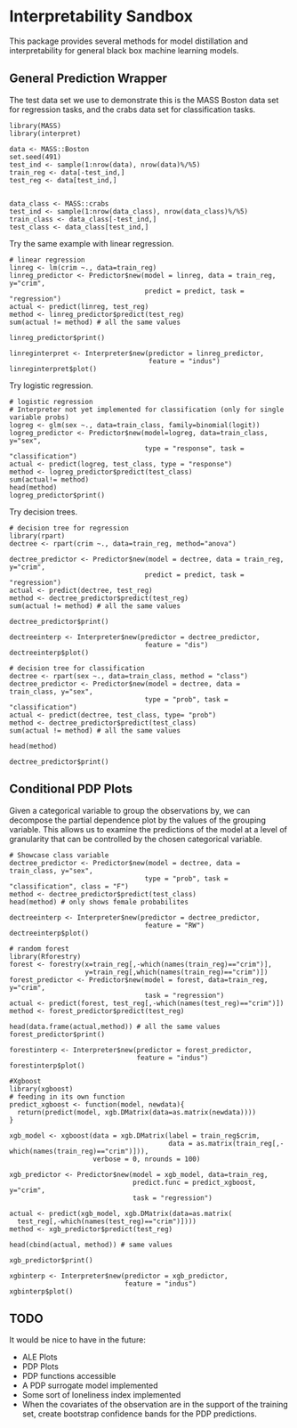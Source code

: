 # Interpretability Sandbox

This package provides several methods for model distillation and interpretability 
for general black box machine learning models.

## General Prediction Wrapper

The test data set we use to demonstrate this is the MASS Boston data set for 
regression tasks, and the crabs data set for classification tasks.
```
library(MASS)
library(interpret)

data <- MASS::Boston
set.seed(491)
test_ind <- sample(1:nrow(data), nrow(data)%/%5)
train_reg <- data[-test_ind,]
test_reg <- data[test_ind,]


data_class <- MASS::crabs
test_ind <- sample(1:nrow(data_class), nrow(data_class)%/%5)
train_class <- data_class[-test_ind,]
test_class <- data_class[test_ind,]

```

Try the same example with linear regression.

```
# linear regression
linreg <- lm(crim ~., data=train_reg)
linreg_predictor <- Predictor$new(model = linreg, data = train_reg, y="crim",
                                  predict = predict, task = "regression")
actual <- predict(linreg, test_reg)
method <- linreg_predictor$predict(test_reg) 
sum(actual != method) # all the same values

linreg_predictor$print()

linreginterpret <- Interpreter$new(predictor = linreg_predictor,
                                   feature = "indus")
linreginterpret$plot()
```

Try logistic regression.

```
# logistic regression
# Interpreter not yet implemented for classification (only for single variable probs)
logreg <- glm(sex ~., data=train_class, family=binomial(logit))
logreg_predictor <- Predictor$new(model=logreg, data=train_class, y="sex",
                                  type = "response", task = "classification")
actual <- predict(logreg, test_class, type = "response")
method <- logreg_predictor$predict(test_class)
sum(actual!= method)
head(method)
logreg_predictor$print()
```

Try decision trees.

```
# decision tree for regression
library(rpart)
dectree <- rpart(crim ~., data=train_reg, method="anova")

dectree_predictor <- Predictor$new(model = dectree, data = train_reg, y="crim",
                                  predict = predict, task = "regression")
actual <- predict(dectree, test_reg)
method <- dectree_predictor$predict(test_reg) 
sum(actual != method) # all the same values

dectree_predictor$print()

dectreeinterp <- Interpreter$new(predictor = dectree_predictor,
                                  feature = "dis")
dectreeinterp$plot()

```

```
# decision tree for classification
dectree <- rpart(sex ~., data=train_class, method = "class")
dectree_predictor <- Predictor$new(model = dectree, data = train_class, y="sex",
                                  type = "prob", task = "classification")
actual <- predict(dectree, test_class, type= "prob")
method <- dectree_predictor$predict(test_class) 
sum(actual != method) # all the same values

head(method)

dectree_predictor$print()
```

## Conditional PDP Plots

Given a categorical variable to group the observations by, we can decompose the 
partial dependence plot by the values of the grouping variable. 
This allows us to examine the predictions of the model at a level of granularity
that can be controlled by the chosen categorical variable.

```
# Showcase class variable
dectree_predictor <- Predictor$new(model = dectree, data = train_class, y="sex",
                                  type = "prob", task = "classification", class = "F")
method <- dectree_predictor$predict(test_class) 
head(method) # only shows female probabilites

dectreeinterp <- Interpreter$new(predictor = dectree_predictor,
                                  feature = "RW")
dectreeinterp$plot()
```


```
# random forest
library(Rforestry)
forest <- forestry(x=train_reg[,-which(names(train_reg)=="crim")],
                   y=train_reg[,which(names(train_reg)=="crim")])
forest_predictor <- Predictor$new(model = forest, data=train_reg, y="crim",
                                  task = "regression")
actual <- predict(forest, test_reg[,-which(names(test_reg)=="crim")])
method <- forest_predictor$predict(test_reg)

head(data.frame(actual,method)) # all the same values
forest_predictor$print()

forestinterp <- Interpreter$new(predictor = forest_predictor,
                                feature = "indus")
forestinterp$plot()

```


```
#Xgboost
library(xgboost)
# feeding in its own function
predict_xgboost <- function(model, newdata){
  return(predict(model, xgb.DMatrix(data=as.matrix(newdata))))
}

xgb_model <- xgboost(data = xgb.DMatrix(label = train_reg$crim,
                                        data = as.matrix(train_reg[,-which(names(train_reg)=="crim")])),
                     verbose = 0, nrounds = 100)

xgb_predictor <- Predictor$new(model = xgb_model, data=train_reg, 
                               predict.func = predict_xgboost, y="crim",
                               task = "regression")

actual <- predict(xgb_model, xgb.DMatrix(data=as.matrix(
  test_reg[,-which(names(test_reg)=="crim")])))
method <- xgb_predictor$predict(test_reg)

head(cbind(actual, method)) # same values

xgb_predictor$print()

xgbinterp <- Interpreter$new(predictor = xgb_predictor,
                             feature = "indus")
xgbinterp$plot()

```

## TODO
It would be nice to have in the future:
- ALE Plots
- PDP Plots
- PDP functions accessible
- A PDP surrogate model implemented
- Some sort of loneliness index implemented
- When the covariates of the observation are in the support of the training set, 
  create bootstrap confidence bands for the PDP predictions.


